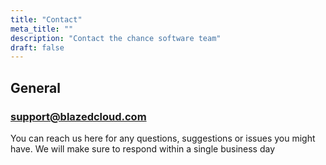 ```yaml
---
title: "Contact"
meta_title: ""
description: "Contact the chance software team"
draft: false
---
```


## General
### support@blazedcloud.com
You can reach us here for any questions, suggestions or issues you might have. We will make sure to respond within a single business day
